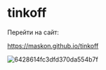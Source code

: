 # tinkoff
Перейти на сайт:

https://maskon.github.io/tinkoff

![6428614fc3dfd370da554b7f](https://user-images.githubusercontent.com/126991331/229304104-8655673f-6fd3-4376-b828-0c9f89165bdb.jpg)

